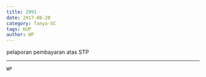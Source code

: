 ```yaml
---
title: 2991
date: 2017-06-20
category: Tanya-SC
tags: KUP
author: WP
---
```


pelaporan pembayaran atas STP

---



`WP`
